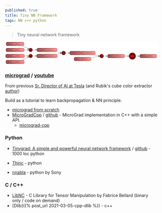 ```yaml
---
published: true
title: Tiny NN Framework
tags: NN c++ python
---
```

> Tiny neural network framework

![caption](https://github.com/BedirT/Microcpp/raw/master/micrograd/graph_single_neuron.png)

### [micrograd](https://github.com/karpathy/micrograd) / [**youtube**](https://www.youtube.com/watch?v=VMj-3S1tku0) 
From previous [Sr. Director of AI at Tesla](https://karpathy.ai/) (and Rubik's cube color extractor [author](https://www.youtube.com/watch?v=VaW1dmqRE0o))

Build as a tutorial to learn backpropagation & NN principle.
- [micrograd from scratch](https://github.com/Anri-Lombard/micrograd)
- [MicroGradCpp](https://bedirtapkan.com/projects/microgradcpp/) / [github](https://github.com/BedirT/microcpp) - MicroGrad implementation in C++ with a simple API.
	- [micrograd-cpp](https://github.com/kpetrakis/micrograd-cpp)
    

### Python
- [	Tinygrad: A simple and powerful neural network framework](https://news.ycombinator.com/item?id=33462337) / [github](https://github.com/geohot/tinygrad) - 1000 loc python
	
    
- [Thinc](https://github.com/explosion/thinc) - python
- [ nnabla](https://github.com/sony/nnabla) - python by Sony


### C / C++
- [LibNC](https://bellard.org/libnc/) - C Library for Tensor Manipulation by Fabrice Bellard (binary only / code on demand)
- [Dlib]({% post_url 2021-03-05-cpp-dlib %}) - c++

